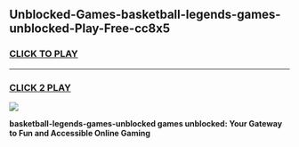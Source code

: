
## Unblocked-Games-basketball-legends-games-unblocked-Play-Free-cc8x5
<h3>
<a href="https://premium76.site?title=basketball-legends-games-unblocked&ref=10A">CLICK TO PLAY</a></h3>
<hr>

<h3>
<a href="https://premium76.site?title=basketball-legends-games-unblocked&ref=10A">CLICK 2 PLAY</a>
  
</h3>

<a href="https://premium76.site?title=basketball-legends-games-unblocked&ref=10A"><img src="https://clearcache.store/games.png"></a>


**basketball-legends-games-unblocked games unblocked: Your Gateway to Fun and Accessible Online Gaming**
